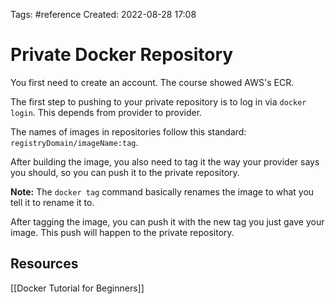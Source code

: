 Tags: #reference 
Created: 2022-08-28 17:08

# Private Docker Repository
You first need to create an account. The course showed AWS's ECR.

The first step to pushing to your private repository is to log in via `docker login`. This depends from provider to provider.

The names of images in repositories follow this standard: `registryDomain/imageName:tag`.

After building the image, you also need to tag it the way your provider says you should, so you can push it to the private repository.

**Note:** The `docker tag` command basically renames the image to what you tell it to rename it to.

After tagging the image, you can push it with the new tag you just gave your image. This push will happen to the private repository.

## Resources
[[Docker Tutorial for Beginners]]